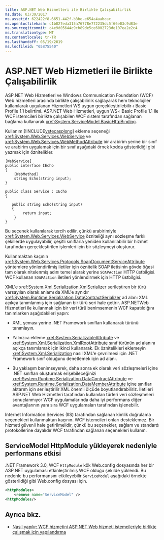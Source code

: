 ```yaml
---
title: ASP.NET Web Hizmetleri ile Birlikte Çalışabilirlik
ms.date: 03/30/2017
ms.assetid: 622422f8-6651-442f-b8be-e654a4aabcac
ms.openlocfilehash: c1b027eda315a76778e772235dc5f66e03c9d83e
ms.sourcegitcommit: c4e9d05644c9cb89de5ce6002723de107ea2e2c4
ms.translationtype: MT
ms.contentlocale: tr-TR
ms.lasthandoff: 05/19/2019
ms.locfileid: "65875540"
---
```

# <a name="interoperability-with-aspnet-web-services"></a>ASP.NET Web Hizmetleri ile Birlikte Çalışabilirlik
ASP.NET Web Hizmetleri ve Windows Communication Foundation (WCF) Web hizmetleri arasında birlikte çalışabilirlik sağlayarak hem teknolojiler kullanılarak uygulanan Hizmetleri WS uygun gerçekleştirilebilir-ı Basic Profile 1.1 belirtimi. ASP.NET Web Hizmetleri, uygun WS-ı Basic Profile 1.1 ile WCF istemcileri birlikte çalışabilen WCF sistem tarafından sağlanan bağlama kullanarak <xref:System.ServiceModel.BasicHttpBinding>.  
  
 Kullanım [!INCLUDE[vstecasplong](../../../../includes/vstecasplong-md.md)] ekleme seçeneği <xref:System.Web.Services.WebService> ve <xref:System.Web.Services.WebMethodAttribute> bir arabirim yerine bir sınıf ve arabirim uygulamak için bir sınıf aşağıdaki örnek kodda gösterildiği gibi yazmak için öznitelikler.  
  
```  
[WebService]  
public interface IEcho  
{  
    [WebMethod]  
    string Echo(string input);  
}  
  
public class Service : IEcho  
{  
  
   public string Echo(string input)  
   {  
        return input;  
    }  
}  
```  
  
 Bu seçenek kullanılarak tercih edilir, çünkü arabirimiyle <xref:System.Web.Services.WebService> özniteliği aynı sözleşme farklı şekillerde uygulayabilir, çeşitli sınıflarla yeniden kullanılabilir bir hizmet tarafından gerçekleştirilen işlemleri için bir sözleşmeyi oluşturur.  
  
 Kullanmaktan kaçının <xref:System.Web.Services.Protocols.SoapDocumentServiceAttribute> yöntemlere yönlendirilmiş iletiler için öznitelik SOAP iletisinin gövde öğesi tam olarak nitelenmiş adını temel alarak yerine `SOAPAction` HTTP üstbilgisi. WCF kullanan `SOAPAction` iletileri yönlendirmek için HTTP üstbilgisi.  
  
 XML'e <xref:System.Xml.Serialization.XmlSerializer> serileştiren bir türü varsayılan olarak anlamı da XML'e aynıdır <xref:System.Runtime.Serialization.DataContractSerializer> ad alanı XML açıkça tanımlanmış için sağlanan bir türü seri hale getirir. ASP.NETWeb Hizmetleri ile kullanmak için bir veri türü benimsemenin WCF kapatıldığını tanımlarken aşağıdakileri yapın:  
  
- XML şeması yerine .NET Framework sınıfları kullanarak türünü tanımlayın.  
  
- Yalnızca ekleme <xref:System.SerializableAttribute> ve <xref:System.Xml.Serialization.XmlRootAttribute> sınıf türünün ad alanını açıkça tanımlamak için ikinci kullanarak. Ek öznitelikleri eklemeyin <xref:System.Xml.Serialization> nasıl XML'e çevrilmesi için .NET Framework sınıf olduğunu denetlemek için ad alanı.  
  
- Bu yaklaşım benimseyerek, daha sonra ek olarak veri sözleşmeleri içine .NET sınıfları oluşturmak erişebileceğinizi <xref:System.Runtime.Serialization.DataContractAttribute> ve <xref:System.Runtime.Serialization.DataMemberAttribute> içine sınıfları aktarım için serileştirilir XML önemli ölçüde boyutlandırabiliriz. İletileri ASP.NET Web Hizmetleri tarafından kullanılan türleri veri sözleşmeleri sonuçlanmıyor WCF uygulamalarında daha iyi performans diğer avantajlarının yanı sıra WCF uygulamaları tarafından işlenebilir.  
  
 Internet Information Services (IIS) tarafından sağlanan kimlik doğrulama seçenekleri kullanmaktan kaçının. WCF istemcileri onları desteklemez. Bir hizmeti güvenli hale getirilmelidir, çünkü bu seçenekler, sağlam ve standardı protokollerine dayalıdır WCF tarafından sağlanan seçenekleri kullanın.  
  
## <a name="performance-impact-caused-by-loading-the-servicemodel-httpmodule"></a>ServiceModel HttpModule yükleyerek nedeniyle performans etkisi  
 .NET Framework 3.0, WCF `HttpModule` kök Web.config dosyasında her bir ASP.NET uygulaması etkinleştirilmiş WCF olduğu şekilde yüklendi. Bu nedenle bu performansını etkileyebilir `ServiceModel` aşağıdaki örnekte gösterildiği gibi Web.config dosyası için.  
  
```xml  
<httpModules>  
    <remove name="ServiceModel" />  
<httpModules/>  
```  
  
## <a name="see-also"></a>Ayrıca bkz.

- [Nasıl yapılır: WCF hizmetini ASP.NET Web hizmeti istemcileriyle birlikte çalışmak için yapılandırma](../../../../docs/framework/wcf/feature-details/config-wcf-service-with-aspnet-web-service.md)
